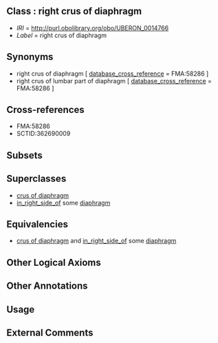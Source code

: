 
## Class : right crus of diaphragm

 * *IRI* = http://purl.obolibrary.org/obo/UBERON_0014766
 * *Label* = right crus of diaphragm

## Synonyms

 * right crus of diaphragm [ [database_cross_reference](../../ef/oboInOwl#hasDbXref.md) = FMA:58286 ]
 * right crus of lumbar part of diaphragm [ [database_cross_reference](../../ef/oboInOwl#hasDbXref.md) = FMA:58286 ]

## Cross-references

 * FMA:58286
 * SCTID:362690009

## Subsets


## Superclasses

 * [crus of diaphragm](../../UBERON/65/UBERON_0014765.md)
 * [in_right_side_of](../../BSPO/21/BSPO_0000121.md) some [diaphragm](../../UBERON/03/UBERON_0001103.md)

## Equivalencies

 * [crus of diaphragm](../../UBERON/65/UBERON_0014765.md) and [in_right_side_of](../../BSPO/21/BSPO_0000121.md) some [diaphragm](../../UBERON/03/UBERON_0001103.md)

## Other Logical Axioms


## Other Annotations


## Usage


## External Comments

